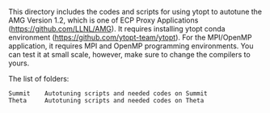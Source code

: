This directory includes the codes and scripts for using ytopt to autotune the AMG Version 1.2, which is one of ECP Proxy Applications 
(https://github.com/LLNL/AMG). It requires installing ytopt conda environment (https://github.com/ytopt-team/ytopt). For the MPI/OpenMP application, it requires MPI and OpenMP programming environments. You can test it at small scale, 
however, make sure to change the compilers to yours.

The list of folders:
```
Summit    Autotuning scripts and needed codes on Summit
Theta     Autotuning scripts and needed codes on Theta
